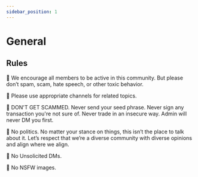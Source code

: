 ```yaml
---
sidebar_position: 1
---
```


# General

## Rules

🔵 We encourage all members to be active in this community. But please don’t spam, scam, hate speech, or other toxic behavior.

🔵 Please use appropriate channels for related topics.

🔵 DON'T GET SCAMMED. Never send your seed phrase. Never sign any transaction you're not sure of. Never trade in an insecure way. Admin will never DM you first.

🔵 No politics. No matter your stance on things, this isn’t the place to talk about it. Let’s respect that we’re a diverse community with diverse opinions and align where we align.

🔵 No Unsolicited DMs.

🔵 No NSFW images.